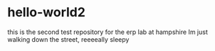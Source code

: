 # hello-world2
this is the second test repository for the erp lab at hampshire
Im just walking down the street, reeeeally sleepy

